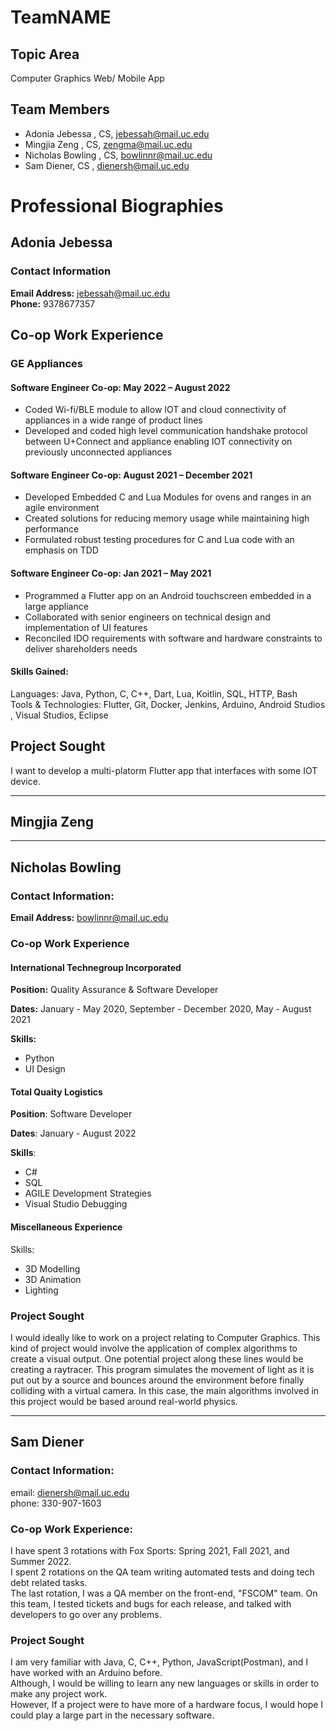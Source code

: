 # TeamNAME

## Topic Area
Computer Graphics Web/ Mobile App

## Team Members
- Adonia Jebessa , CS, jebessah@mail.uc.edu
- Mingjia Zeng , CS, zengma@mail.uc.edu
- Nicholas Bowling , CS, bowlinnr@mail.uc.edu
- Sam Diener, CS , dienersh@mail.uc.edu

# Professional Biographies

## Adonia Jebessa
### Contact Information

**Email Address:** jebessah@mail.uc.edu <br>
**Phone:** 9378677357<br>

## Co-op Work Experience

### GE Appliances   

#### Software Engineer Co-op: May 2022 – August 2022

- Coded Wi-fi/BLE module to allow IOT and cloud connectivity of appliances in a wide range of product lines
- Developed and coded high level communication handshake protocol between U+Connect and appliance enabling IOT connectivity on previously unconnected appliances  

#### Software Engineer Co-op: August 2021 – December 2021

- Developed Embedded C and Lua Modules for ovens and ranges in an agile environment 
- Created solutions for reducing memory usage while maintaining high performance 
- Formulated robust testing procedures for C and Lua code with an emphasis on TDD 

#### Software Engineer Co-op: Jan 2021 – May 2021
- Programmed a Flutter app on an Android touchscreen embedded in a large appliance
- Collaborated with senior engineers on technical design and implementation of UI features
- Reconciled IDO requirements with software and hardware constraints to deliver shareholders needs

#### Skills Gained:
Languages: Java, Python, C, C++, Dart, Lua, Koitlin, SQL, HTTP, Bash<br>
Tools & Technologies: Flutter, Git, Docker, Jenkins, Arduino, Android Studios , Visual Studios, Eclipse


## Project Sought
I want to develop a multi-platorm Flutter app that interfaces with some IOT device.

----
 
 

## Mingjia Zeng

----

## Nicholas Bowling
### Contact Information:

**Email Address:** bowlinnr@mail.uc.edu

### Co-op Work Experience
#### International Technegroup Incorporated
**Position:** Quality Assurance & Software Developer

**Dates:** January - May 2020, September - December 2020, May - August 2021

**Skills:**
- Python
- UI Design

#### Total Quaity Logistics
**Position**: Software Developer

**Dates**: January - August 2022

**Skills**: 
- C#
- SQL
- AGILE Development Strategies
- Visual Studio Debugging

#### Miscellaneous Experience

Skills: 

- 3D Modelling
- 3D Animation
- Lighting


### Project Sought
I would ideally like to work on a project relating to Computer Graphics.  This kind of project would involve the application of complex algorithms to create a visual output.  One potential project along these lines would be creating a raytracer.  This program simulates the movement of light as it is put out by a source and bounces around the environment before finally colliding with a virtual camera.  In this case, the main algorithms involved in this project would be based around real-world physics.

----

## Sam Diener
### Contact Information:  
email: dienersh@mail.uc.edu<br>
phone: 330-907-1603

### Co-op Work Experience:

I have spent 3 rotations with Fox Sports: Spring 2021, Fall 2021, and Summer 2022.  
I spent 2 rotations on the QA team writing automated tests and doing tech debt related tasks.  
The last rotation, I was a QA member on the front-end, "FSCOM" team. 
 On this team, I tested tickets and bugs for each release, and talked with developers to go over any problems.

### Project Sought

I am very familiar with Java, C, C++, Python, JavaScript(Postman), and I have worked with an Arduino before.  
Although, I would be willing to learn any new languages or skills in order to make any project work.  
However, If a project were to have more of a hardware focus, I would hope I could play a large part in the necessary software.
